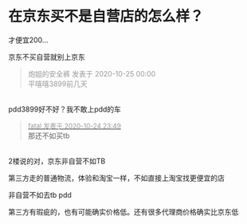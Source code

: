 # 在京东买不是自营店的怎么样？


才便宜200…

京东不买自营就别上京东

<div class="quote"><blockquote><font color="#999999">炮姐的安全裤 发表于 2020-10-25 00:00</font><br />
<font color="#999999">平嘻嘻3899前几天</font></blockquote></div><br />
pdd3899好不好？我不敢上pdd的车

<div class="quote"><blockquote><font size="2"><a href="https://www.hostloc.com/forum.php?mod=redirect&amp;goto=findpost&amp;pid=9348266&amp;ptid=758145" target="_blank"><font color="#999999">fatal 发表于 2020-10-24 23:49</font></a></font><br />
那还不如买tb</blockquote></div><br />
2楼说的对，京东非自营不如TB

第三方走的普通物流，体验和淘宝一样，不如直接上淘宝找更便宜的店<img id="aimg_QQ7MD" onclick="zoom(this, this.src, 0, 0, 0)" class="zoom" src="https://cdn.jsdelivr.net/gh/hishis/forum-master/public/images/patch.gif" onmouseover="img_onmouseoverfunc(this)" onload="thumbImg(this)" border="0" alt="" />

非自营不如去tb pdd

第三方有瑕疵的，也有可能确实价格低。还有很多代理商价格确实比京东低
